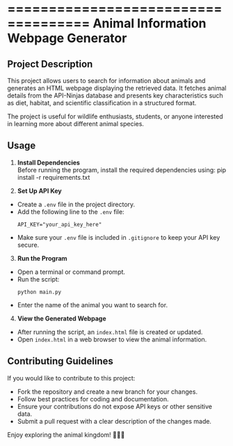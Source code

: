 ====================================
Animal Information Webpage Generator
====================================

Project Description
-------------------
This project allows users to search for information about animals and generates an HTML webpage displaying the retrieved data. 
It fetches animal details from the API-Ninjas database and presents key characteristics such as diet, habitat, and scientific classification in a structured format. 

The project is useful for wildlife enthusiasts, students, or anyone interested in learning more about different animal species.

Usage
-----
1. **Install Dependencies**  
   Before running the program, install the required dependencies using: pip install -r requirements.txt

2. **Set Up API Key**  
- Create a `.env` file in the project directory.  
- Add the following line to the `.env` file:
  ```
  API_KEY="your_api_key_here"
  ```
- Make sure your `.env` file is included in `.gitignore` to keep your API key secure.

3. **Run the Program**  
- Open a terminal or command prompt.  
- Run the script:
  ```
  python main.py
  ```
- Enter the name of the animal you want to search for.

4. **View the Generated Webpage**  
- After running the script, an `index.html` file is created or updated.  
- Open `index.html` in a web browser to view the animal information.

Contributing Guidelines
-----------------------
If you would like to contribute to this project:
- Fork the repository and create a new branch for your changes.
- Follow best practices for coding and documentation.
- Ensure your contributions do not expose API keys or other sensitive data.
- Submit a pull request with a clear description of the changes made.

Enjoy exploring the animal kingdom! 🦁🐘🦉

